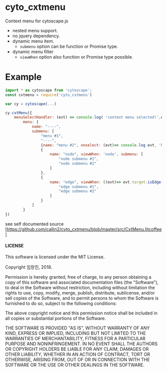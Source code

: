 # cyto_cxtmenu

Context menu for cytoscape.js

- nested menu support.
- no jquery dependency.
- dynamic menu item.
  - `submenu` option can be function or Promise type.
- dynamic menu filter
  - `viewWhen` option also function or Promise type possible.


# Example
```js
import * as cytoscape from 'cytoscape';
const cxtmenu = require('cyto_cxtmenu')

var cy = cytoscape(...)

cy.cxtMenu({
    menuSelectHandler: (evt) => console.log( 'context menu selected!',evt)
        menu: {
            name: "----",
            submenu: [
                "menu #1",
                "----",
                {name: "menu #2", onselect: (evt)=> console.log evt, 'hello from menu #2'},
                {
                    name: "node", viewWhen: 'node', submenu: [
                        "node submenu #1",
                        "node submenu #2"
                    ]
                },
                {
                    name: "edge", viewWhen: ((evt)=> evt.target.isEdge() ), submenu: ()=> [
                        "edge submenu #1",
                        "edge submenu #2"
                    ]
                }
            ]
        }
})
```

see self documented source [https://github.com/callin2/cyto_cxtmenu/blob/master/src/CxtMenu.litcoffee]


#### LICENSE

This software is licensed under the MIT License.

Copyright 임창진, 2018.

Permission is hereby granted, free of charge, to any person obtaining a
copy of this software and associated documentation files (the
"Software"), to deal in the Software without restriction, including
without limitation the rights to use, copy, modify, merge, publish,
distribute, sublicense, and/or sell copies of the Software, and to permit
persons to whom the Software is furnished to do so, subject to the
following conditions:

The above copyright notice and this permission notice shall be included
in all copies or substantial portions of the Software.

THE SOFTWARE IS PROVIDED "AS IS", WITHOUT WARRANTY OF ANY KIND, EXPRESS
OR IMPLIED, INCLUDING BUT NOT LIMITED TO THE WARRANTIES OF
MERCHANTABILITY, FITNESS FOR A PARTICULAR PURPOSE AND NONINFRINGEMENT. IN
NO EVENT SHALL THE AUTHORS OR COPYRIGHT HOLDERS BE LIABLE FOR ANY CLAIM,
DAMAGES OR OTHER LIABILITY, WHETHER IN AN ACTION OF CONTRACT, TORT OR
OTHERWISE, ARISING FROM, OUT OF OR IN CONNECTION WITH THE SOFTWARE OR THE
USE OR OTHER DEALINGS IN THE SOFTWARE.
